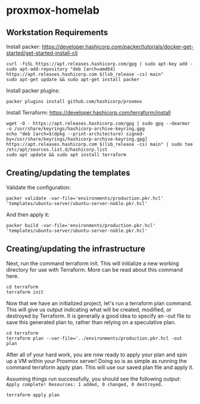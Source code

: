 # proxmox-homelab

## Workstation Requirements

Install packer: https://developer.hashicorp.com/packer/tutorials/docker-get-started/get-started-install-cli

```shell
curl -fsSL https://apt.releases.hashicorp.com/gpg | sudo apt-key add -
sudo apt-add-repository "deb [arch=amd64] https://apt.releases.hashicorp.com $(lsb_release -cs) main"
sudo apt-get update && sudo apt-get install packer
```

Install packer plugins:

```shell
packer plugins install github.com/hashicorp/proxmox
```

Install Terraform: https://developer.hashicorp.com/terraform/install

```shell
wget -O - https://apt.releases.hashicorp.com/gpg | sudo gpg --dearmor -o /usr/share/keyrings/hashicorp-archive-keyring.gpg
echo "deb [arch=$(dpkg --print-architecture) signed-by=/usr/share/keyrings/hashicorp-archive-keyring.gpg] https://apt.releases.hashicorp.com $(lsb_release -cs) main" | sudo tee /etc/apt/sources.list.d/hashicorp.list
sudo apt update && sudo apt install terraform
```

## Creating/updating the templates

Validate the configuration:

```shell
packer validate -var-file='environments/production.pkr.hcl' 'templates/ubuntu-server/ubuntu-server-noble.pkr.hcl'
```

And then apply it:
```shell
packer build -var-file='environments/production.pkr.hcl' 'templates/ubuntu-server/ubuntu-server-noble.pkr.hcl'
```

## Creating/updating the infrastructure

Next, run the command terraform init. This will initialize a new working directory for use with Terraform. More can be read about this command here.

```shell
cd terraform
terraform init
```

Now that we have an initialized project, let's run a terraform plan command.  This will give us output indicating what will be created, modified, or destroyed by Terraform.
It is generally a good idea to specify an -out file to save this generated plan to, rather than relying on a speculative plan.

```shell
cd terraform
terraform plan --var-file='../environments/production.pkr.hcl -out plan
```

After all of your hard work, you are now ready to apply your plan and spin up a VM within your Proxmox server!
Doing so is as simple as running the command terraform apply plan.  This will use our saved plan file and apply it.

Assuming things run successfully, you should see the following output: `Apply complete! Resources: 1 added, 0 changed, 0 destroyed.`

```shell
terraform apply plan
```